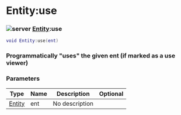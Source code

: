 # Entity:use

### ![server](../../home/entity/.gitbook/assets/server.png) [Entity](../../home/entity/home/Entity/):use

```lua
void Entity:use(ent)
```

### Programmatically "uses" the given ent (if marked as a use viewer)

### Parameters

| Type                                     | Name | Description    | Optional |
| ---------------------------------------- | ---- | -------------- | -------: |
| [Entity](../../home/entity/home/Entity/) | ent  | No description |          |
